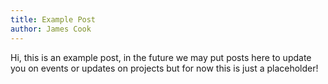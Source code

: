 ```yaml
---
title: Example Post
author: James Cook
---
```

Hi, this is an example post, in the future we may put posts here to update you on events or updates on projects
but for now this is just a placeholder!

